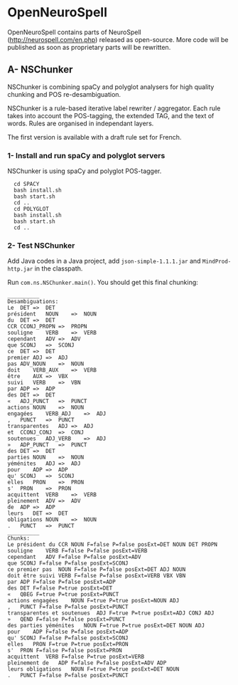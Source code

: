 # OpenNeuroSpell
OpenNeuroSpell contains parts of NeuroSpell (http://neurospell.com/en.php) released as open-source. More code will be published as soon as proprietary parts will be rewritten.

## A- NSChunker

NSChunker is combining spaCy and polyglot analysers for high quality chunking and POS re-desambiguation.

NSChunker is a rule-based iterative label rewriter / aggregator. Each rule takes into account the POS-tagging, the extended TAG, and the text of words. Rules are organised in independant layers.

The first version is available with a draft rule set for French.

### 1- Install and run spaCy and polyglot servers

NSChunker is using spaCy and polyglot POS-tagger.
```
  cd SPACY
  bash install.sh
  bash start.sh
  cd ..
  cd POLYGLOT
  bash install.sh
  bash start.sh
  cd ..
```
### 2- Test NSChunker

Add Java codes in a Java project, add <code>json-simple-1.1.1.jar</code> and <code>MindProd-http.jar</code> in the classpath.

Run <code>com.ns.NSChunker.main()</code>. You should get this final chunking:

```
__________
Desambiguations:
Le	DET	=>	DET
président	NOUN	=>	NOUN
du	DET	=>	DET
CCR	CCONJ_PROPN	=>	PROPN
souligne	VERB	=>	VERB
cependant	ADV	=>	ADV
que	SCONJ	=>	SCONJ
ce	DET	=>	DET
premier	ADJ	=>	ADJ
pas	ADV_NOUN	=>	NOUN
doit	VERB_AUX	=>	VERB
être	AUX	=>	VBX
suivi	VERB	=>	VBN
par	ADP	=>	ADP
des	DET	=>	DET
«	ADJ_PUNCT	=>	PUNCT
actions	NOUN	=>	NOUN
engagées	VERB_ADJ	=>	ADJ
,	PUNCT	=>	PUNCT
transparentes	ADJ	=>	ADJ
et	CCONJ_CONJ	=>	CONJ
soutenues	ADJ_VERB	=>	ADJ
»	ADP_PUNCT	=>	PUNCT
des	DET	=>	DET
parties	NOUN	=>	NOUN
yéménites	ADJ	=>	ADJ
pour	ADP	=>	ADP
qu'	SCONJ	=>	SCONJ
elles	PRON	=>	PRON
s'	PRON	=>	PRON
acquittent	VERB	=>	VERB
pleinement	ADV	=>	ADV
de	ADP	=>	ADP
leurs	DET	=>	DET
obligations	NOUN	=>	NOUN
.	PUNCT	=>	PUNCT
__________
Chunks:
Le président du CCR	NOUN F=false P=false posExt=DET NOUN DET PROPN
souligne	VERB F=false P=false posExt=VERB
cependant	ADV F=false P=false posExt=ADV
que	SCONJ F=false P=false posExt=SCONJ
ce premier pas	NOUN F=false P=false posExt=DET ADJ NOUN
doit être suivi	VERB F=false P=false posExt=VERB VBX VBN
par	ADP F=false P=false posExt=ADP
des	DET F=false P=true posExt=DET
«	QBEG F=true P=true posExt=PUNCT
actions engagées	NOUN F=true P=true posExt=NOUN ADJ
,	PUNCT F=false P=false posExt=PUNCT
transparentes et soutenues	ADJ F=true P=true posExt=ADJ CONJ ADJ
»	QEND F=false P=false posExt=PUNCT
des parties yéménites	NOUN F=true P=true posExt=DET NOUN ADJ
pour	ADP F=false P=false posExt=ADP
qu'	SCONJ F=false P=false posExt=SCONJ
elles	PRON F=true P=true posExt=PRON
s'	PRON F=false P=false posExt=PRON
acquittent	VERB F=false P=true posExt=VERB
pleinement de	ADP F=false P=false posExt=ADV ADP
leurs obligations	NOUN F=true P=true posExt=DET NOUN
.	PUNCT F=false P=false posExt=PUNCT
```
